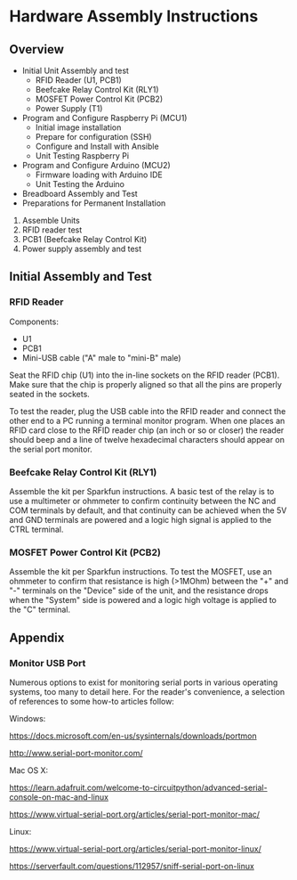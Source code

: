 
# Hardware Assembly Instructions

## Overview

* Initial Unit Assembly and test
  * RFID Reader (U1, PCB1)
  * Beefcake Relay Control Kit (RLY1)
  * MOSFET Power Control Kit (PCB2)
  * Power Supply (T1)
* Program and Configure Raspberry Pi (MCU1)
  * Initial image installation
  * Prepare for configuration (SSH)
  * Configure and Install with Ansible
  * Unit Testing Raspberry Pi
* Program and Configure Arduino (MCU2)
  * Firmware loading with Arduino IDE
  * Unit Testing the Arduino
* Breadboard Assembly and Test
* Preparations for Permanent Installation
1. Assemble Units
1. RFID reader test
2. PCB1 (Beefcake Relay Control Kit)
1. Power supply assembly and test

## Initial Assembly and Test

### RFID Reader

Components:
* U1
* PCB1
* Mini-USB cable ("A" male to "mini-B" male)

Seat the RFID chip (U1) into the in-line sockets on the RFID reader (PCB1).
Make sure that the chip is properly aligned so that all the pins are
properly seated in the sockets.

To test the reader, plug the USB cable into the RFID reader and connect the
other end to a PC running a terminal monitor program.  When one places an
RFID card close to the RFID reader chip (an inch or so or closer) the reader
should beep and a line of twelve hexadecimal characters should appear on
the serial port monitor.

### Beefcake Relay Control Kit (RLY1)

Assemble the kit per Sparkfun instructions.  A basic test of the relay is
to use a multimeter or ohmmeter to confirm continuity between the NC and COM
terminals by default, and that continuity can be achieved when the 5V and GND
terminals are powered and a logic high signal is applied to the CTRL terminal.

### MOSFET Power Control Kit (PCB2)

Assemble the kit per Sparkfun instructions.  To test the MOSFET, use an ohmmeter
to confirm that resistance is high (>1MOhm) between the "+" and "-" terminals
on the "Device" side of the unit, and the resistance drops when the "System"
side is powered and a logic high voltage is applied to the "C" terminal.

## Appendix

### Monitor USB Port

Numerous options to exist for monitoring serial ports in various operating
systems, too many to detail here.  For the reader's convenience, a selection
of references to some how-to articles follow:

Windows:

  https://docs.microsoft.com/en-us/sysinternals/downloads/portmon

  http://www.serial-port-monitor.com/

Mac OS X:

  https://learn.adafruit.com/welcome-to-circuitpython/advanced-serial-console-on-mac-and-linux

  https://www.virtual-serial-port.org/articles/serial-port-monitor-mac/

Linux:

  https://www.virtual-serial-port.org/articles/serial-port-monitor-linux/

  https://serverfault.com/questions/112957/sniff-serial-port-on-linux
